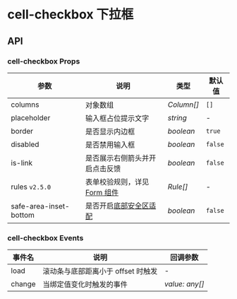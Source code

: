 # cell-checkbox 下拉框

## API

### cell-checkbox Props

| 参数 | 说明 | 类型 | 默认值 |
| --- | --- | --- | --- |
| columns | 对象数组 | _Column[]_ | `[]` |
| placeholder | 输入框占位提示文字 | _string_ | - |
| border | 是否显示内边框 | _boolean_ | `true` |
| disabled | 是否禁用输入框 | _boolean_ | `false` |
| is-link | 是否展示右侧箭头并开启点击反馈 | _boolean_ | `false` |
| rules `v2.5.0` | 表单校验规则，详见 [Form 组件](#/zh-CN/form#rule-shu-ju-jie-gou) | _Rule[]_ | - |
| safe-area-inset-bottom | 是否开启[底部安全区适配](#/zh-CN/advanced-usage#di-bu-an-quan-qu-gua-pei) | _boolean_ | `false` |


### cell-checkbox Events

| 事件名 | 说明                     | 回调参数           |
| ------ | ------------------------ | ------------------ |
| load   | 滚动条与底部距离小于 offset 时触发 | -        |
| change | 当绑定值变化时触发的事件 | _value: any[]_ |
